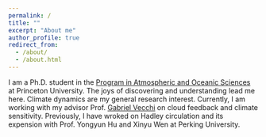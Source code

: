 ```yaml
---
permalink: /
title: ""
excerpt: "About me"
author_profile: true
redirect_from: 
  - /about/
  - /about.html
---
```


I am a Ph.D. student in the [Program in Atmospheric and Oceanic Sciences](https://aos.princeton.edu/) at Princeton University. The joys of discovering and understanding lead me here. Climate dynamics are my general research interest. Currently, I am working with my advisor Prof. [Gabriel Vecchi](https://vecchi.princeton.edu/) on cloud feedback and climate sensitivity. Previously, I have wroked on Hadley circulation and its expension with Prof. Yongyun Hu and Xinyu Wen at Perking University. 
